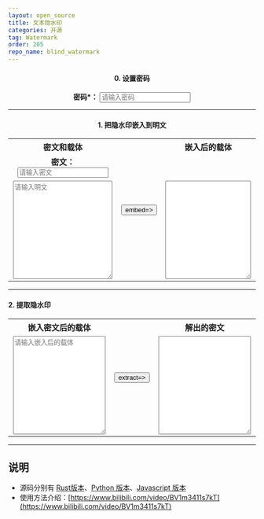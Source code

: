```yaml
---
layout: open_source
title: 文本隐水印
categories: 开源
tag: Watermark
order: 205
repo_name: blind_watermark
---
```


<style>
    textarea {
        width: 98%;
        height: 200px;
    }
    .middle {
        text-align: center;
    }
    th,td{
        text-align: center;
    }
</style>



<h4 class="middle">0. 设置密码</h4>
<div class="middle">
    <strong>密码*：</strong>
    <input id="password" type="text" name="" value="" placeholder="请输入密码">
</div>

<hr>

<h4 class="middle">1. 把隐水印嵌入到明文</h4>

<table width="100%">
  <tr>
    <th>密文和载体</th>
    <th rowspan="3" width="4%"> <button type="button" id="embedBtn">embed=&gt;</button></th>
    <th>嵌入后的载体</th>
  </tr>
  <tr>
    <td>
      <strong>密文：</strong>
      <input id="wm" type="text" name="" value="" placeholder="请输入密文">
    </td>
    <td></td>
  </tr>
    <tr>
        <td width="45%">
            <textarea id="baseText" placeholder="请输入明文"></textarea>
        </td>
        <td width="45%">
            <textarea id="newText" readonly ></textarea>
        </td>
    </tr>
</table>



<hr>

<h4 class="top">2. 提取隐水印</h4>

<table>
  <tr>
    <th>嵌入密文后的载体</th>
    <th rowspan="2" width="4%"><button type="button" id="extractBtn">extract=&gt;</button></th>
    <th>解出的密文</th>
  </tr>
    <tr>
        <td>
            <textarea id="text_embed2" placeholder="请输入嵌入后的载体"></textarea>
        </td>
        <td>
            <textarea id="wm_extract" readonly></textarea>
        </td>
    </tr>
</table>

<hr>




<script type="module">
    import init, { Watermarker } from "/a/app/hidden_watermark/pkg/wasm_text_watermark.js";

    async function run() {
        await init();

        let watermarker = null; // Watermarker 实例

        // 获取 DOM 元素
        const passwordInput = document.getElementById("password");
        const embedBtn = document.getElementById("embedBtn");
        const extractBtn = document.getElementById("extractBtn");

        // 初始化 Watermarker 实例
        function createWatermarker(password) {
            try {
                return new Watermarker(password);
            } catch (e) {
                console.error("初始化 Watermarker 失败:", e);
                alert("密码无效，请重新输入！");
                return null;
            }
        }

        passwordInput.addEventListener("change", () => {
            const password = passwordInput.value;
            if (password) {
                watermarker = createWatermarker(password);
            } else {
                alert("密码不能为空！");
            }
        });

        embedBtn.addEventListener("click", () => {
            if (!watermarker) {
                alert("请先设置密码！");
                return;
            }

            const wm = document.getElementById("wm").value;
            const baseText = document.getElementById("baseText").value;

            if (!wm) {
                alert("请输入需要隐藏的密文！");
                return;
            }

            if (!baseText) {
                alert("请输入作为掩护的明文！");
                return;
            }

            try {
                const textWithWm = watermarker.embed(baseText, wm);
                document.getElementById("newText").value = textWithWm;
            } catch (e) {
                console.error(e);
                alert("嵌入水印时出错！");
            }
        });

        extractBtn.addEventListener("click", () => {
            if (!watermarker) {
                alert("请先设置密码！");
                return;
            }

            const textWithWm = document.getElementById("text_embed2").value;

            if (!textWithWm) {
                alert("请输入嵌入水印后的明文！");
                return;
            }

            try {
                const extractedWm = watermarker.extract(textWithWm);
                document.getElementById("wm_extract").value = extractedWm;
            } catch (e) {
                console.error(e);
                alert("提取水印时出错！");
            }
        });
    }

    run();
</script>


## 说明

- 源码分别有 [Rust版本](https://github.com/guofei9987/hidden_watermark)、[Python 版本](https://github.com/guofei9987/text_blind_watermark)、[Javascript 版本](https://www.guofei.site/pictures_for_blog/app/text_watermark/v1.html)
- 使用方法介绍：[https://www.bilibili.com/video/BV1m3411s7kT](https://www.bilibili.com/video/BV1m3411s7kT)